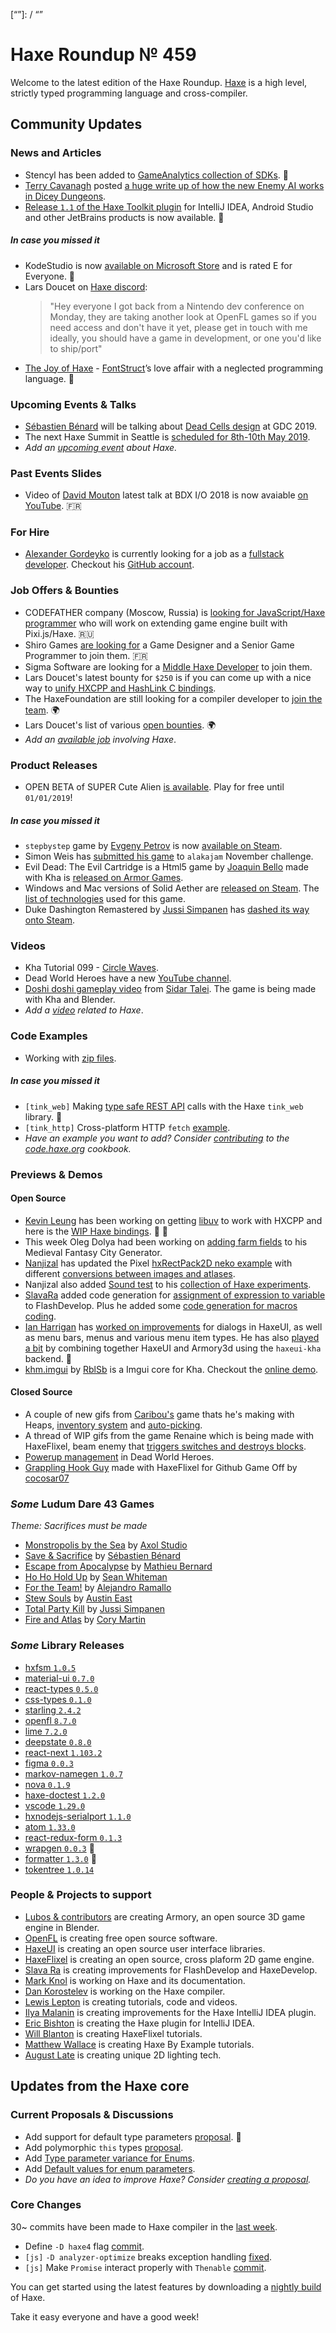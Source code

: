 [_template]: ../templates/roundup.html
[date]: / "2018-12-06 10:17:00"
[modified]: / "2018-12-06 10:49:00"
[published]: / "2018-12-06 12:00:00"
[description]: / "The latest news covering the Haxe community, featuring upcoming talks, the latest HaxeLib releases, game previews and lots more!"
[contributor]: https://twitter.com/teormech "Alexander Hohlov"
[“”]: / “”

# Haxe Roundup № 459

Welcome to the latest edition of the Haxe Roundup. [Haxe](http://haxe.org/?ref=haxe.io) is a high level, strictly typed programming language and cross-compiler.

## Community Updates

### News and Articles

- Stencyl has been added to [GameAnalytics collection of SDKs](https://gameanalytics.com/blog/stencyl-sdk.html). :star2:
- [Terry Cavanagh](https://twitter.com/terrycavanagh) posted [a huge write up of how the new Enemy AI works in Dicey Dungeons](http://distractionware.com/blog/2018/12/how-enemy-ai-works-in-dicey-dungeons/).
- [Release `1.1` of the Haxe Toolkit plugin](http://intellij-haxe.org/version-1-1-released) for IntelliJ IDEA, Android Studio and other JetBrains products is now available. :star2:

##### _In case you missed it_
- KodeStudio is now [available on Microsoft Store](https://twitter.com/robdangerous/status/1065895443710861312) and is rated E for Everyone. :clap:
- Lars Doucet on [Haxe discord](https://discordapp.com/channels/162395145352904705/162656395110514688/513095614813306901):  
  > "Hey everyone I got back from a Nintendo dev conference on Monday, they are taking another look at OpenFL games so if you need access and don't have it yet, please get in touch with me ideally, you should have a game in development, or one you'd like to ship/port"
- [The Joy of Haxe](https://medium.com/@fontstruct/the-joy-of-haxe-84f933f4b859) - [FontStruct](https://twitter.com/fontstruct)’s love affair with a neglected programming language. :star2:

### Upcoming Events & Talks

- [Sébastien Bénard](https://twitter.com/deepnightfr) will be talking about [Dead Cells design](https://schedule.gdconf.com/session/dead-cells-what-the-fn/864078?_mc=sm_x_gdcsfr_le_x_gdcsf_x_x-Twitter-Content) at GDC 2019.
- The next Haxe Summit in Seattle is [scheduled for 8th-10th May 2019](https://twitter.com/HaxeSummit/status/1033006480155439104).
- _Add an [upcoming event](https://github.com/skial/haxe.io/labels/events) about Haxe._

### Past Events Slides

- Video of [David Mouton](https://twitter.com/damoebius) latest talk at BDX I/O 2018 is now avaiable [on YouTube](https://www.youtube.com/watch?list=PLUJzERpatfsWJ6qlXnlCPC5g0nFQN7Z5N&v=VqtF54Ym4Lo). :fr:

### For Hire

- [Alexander Gordeyko](https://twitter.com/axgord) is currently looking for a job as a [fullstack developer](https://twitter.com/axgord/status/1070303774307172354). Checkout his [GitHub account](https://github.com/AxGord).

### Job Offers & Bounties

- CODEFATHER company (Moscow, Russia) is [looking for JavaScript/Haxe programmer](https://gamedev.ru/job/forum/?id=240304) who will work on extending game engine built with Pixi.js/Haxe. :ru:
- Shiro Games [are looking for](http://shirogames.com/en/jobs) a Game Designer and a Senior Game Programmer to join them. :fr:
- Sigma Software are looking for a [Middle Haxe Developer](https://sigma.software/about/sigma-career/vacancies/middle-haxe-developer) to join them.
- Lars Doucet's latest bounty for `$250` is if you can come up with a nice way to [unify HXCPP and HashLink C bindings](https://twitter.com/larsiusprime/status/1047543673901211649).
- The HaxeFoundation are still looking for a compiler developer to [join the team](https://haxe.org/blog/hf-is-recruiting/). :earth_africa:
- Lars Doucet's list of various [open bounties](https://github.com/larsiusprime/larsBounties/issues). :earth_africa:
- _Add an [available job](https://github.com/skial/haxe.io/labels/jobs) involving Haxe_.

### Product Releases

- OPEN BETA of SUPER Cute Alien [is available](https://twitter.com/SUPERCuteAlien/status/1070413949097644033). Play for free until `01/01/2019`!

##### _In case you missed it_

- `stepbystep` game by [Evgeny Petrov](https://twitter.com/fiddenmar/) is now [available on Steam](https://twitter.com/fiddenmar/status/1065637383012564993).
- Simon Weis has [submitted his game](https://twitter.com/Laguna_999/status/1066599591397732352) to `alakajam` November challenge.
- Evil Dead: The Evil Cartridge is a Html5 game by [Joaquin Bello](https://twitter.com/JoaquinBelloD) made with Kha is [released on Armor Games](https://twitter.com/JoaquinBelloD/status/1065344937858867205).
- Windows and Mac versions of Solid Aether are [released on Steam](https://twitter.com/falworks/status/1045910581989928962). The [list of technologies](https://www.fal-works.com/solid-aether-credits) used for this game.
- Duke Dashington Remastered by [Jussi Simpanen](https://twitter.com/AdventIslands) has [dashed its way onto Steam](https://twitter.com/Stencyl/status/1063946250461036544).

### Videos

- Kha Tutorial 099 - [Circle Waves](https://www.youtube.com/watch?v=_BBUuiCShJY).
- Dead World Heroes have a new [YouTube channel](https://www.youtube.com/channel/UCLqGldjZQVpiTYvA_NrXgcg).
- [Doshi doshi gameplay video](https://www.youtube.com/watch?v=E5Ojz4TKlZc) from [Sidar Talei](https://twitter.com/Hexvalues/status/1068228549654515712). The game is being made with Kha and Blender.
- _Add a [video](https://github.com/skial/haxe.io/labels/jobs) related to Haxe_.

### Code Examples

- Working with [zip files](https://code.haxe.org/category/other/haxe-zip.html).

##### _In case you missed it_

- `[tink_web]` Making [type safe REST API](https://twitter.com/kevinresol/status/1065538126767022080) calls with the Haxe `tink_web` library. :star2:
- `[tink_http]` Cross-platform HTTP `fetch` [example](https://twitter.com/kevinresol/status/1056847124619440128).
- _Have an example you want to add? Consider [contributing](https://github.com/HaxeFoundation/code-cookbook#contributing-articles) to the [code.haxe.org](https://code.haxe.org/) cookbook._

### Previews & Demos

#### Open Source

- [Kevin Leung](https://twitter.com/kevinresol/status/1068845440320208897) has been working on getting [libuv](https://github.com/libuv/libuv) to work with HXCPP and here is the [WIP Haxe bindings](https://github.com/kevinresol/hxuv). :star2: :clap:
- This week Oleg Dolya had been working on [adding farm fields](https://twitter.com/watawatabou/status/1068620170372030466) to his Medieval Fantasy City Generator.
- [Nanjizal](https://twitter.com/Nanjizal_net) has updated the Pixel [hxRectPack2D neko example](https://github.com/nanjizal/hxRectPack2D_pixel) with different [conversions between images and atlases](https://twitter.com/Nanjizal_net/status/1068766117919739906).
- Nanjizal also added [Sound test](https://nanjizal.github.io/Xperimental/scales/bin/index.html) to his [collection of Haxe experiments](https://github.com/nanjizal/Xperimental).
- [SlavaRa](https://twitter.com/Slava_Ra/) added code generation for [assignment of expression to variable](https://twitter.com/Slava_Ra/status/1068873725041352705) to FlashDevelop. Plus he added some [code generation for macros coding](https://twitter.com/Slava_Ra/status/1070253780372021248).
- [Ian Harrigan](https://twitter.com/IanHarrigan1982) has [worked on improvements](https://twitter.com/IanHarrigan1982/status/1069180014208458759) for dialogs in HaxeUI, as well as menu bars, menus and various menu item types. He has also [played a bit](https://twitter.com/IanHarrigan1982/status/1069602760977457155) by combining together HaxeUI and Armory3d using the `haxeui-kha` backend. :star2:
- [khm.imgui](https://github.com/RblSb/khm.imgui) by [RblSb](https://github.com/RblSb) is a Imgui core for Kha. Checkout the [online demo](https://rblsb.github.io/khm.imgui/build/html5/).

#### Closed Source

- A couple of new gifs from [Caribou's](https://twitter.com/caribouloche/) game thats he's making with Heaps, [inventory system](https://twitter.com/caribouloche/status/1068489853401219073) and [auto-picking](https://twitter.com/caribouloche/status/1068519200598020096).
- A thread of WIP gifs from the game Renaine which is being made with HaxeFlixel, beam enemy that [triggers switches and destroys blocks](https://twitter.com/squuuidly/status/1068519998501441536).
- [Powerup management](https://twitter.com/DeadWorldHeroes/status/1068616926417641472) in Dead World Heroes.
- [Grappling Hook Guy](https://cocosar07.itch.io/grappling-hook-guy) made with HaxeFlixel for Github Game Off by [cocosar07](https://twitter.com/cocosar07)

### _Some_ Ludum Dare 43 Games

_Theme: Sacrifices must be made_

- [Monstropolis by the Sea](https://ldjam.com/events/ludum-dare/43/monstropolis-by-the-sea) by [Axol Studio](https://twitter.com/AxolStudio)
- [Save & Sacrifice](https://ldjam.com/events/ludum-dare/43/$129126) by [Sébastien Bénard](https://twitter.com/deepnightfr)
- [Escape from Apocalypse](https://ldjam.com/events/ludum-dare/43/escape-from-apocalypse) by [Mathieu Bernard](https://twitter.com/NakatoDev)
- [Ho Ho Hold Up](https://ldjam.com/events/ludum-dare/43/ho-ho-hold-up) by [Sean Whiteman](https://twitter.com/_Sean_Whiteman_/)
- [For the Team!](https://ldjam.com/events/ludum-dare/43/for-the-team) by [Alejandro Ramallo](https://twitter.com/AlexRamallo)
- [Stew Souls](https://ldjam.com/events/ludum-dare/43/stew-souls) by [Austin East](https://twitter.com/austinweast)
- [Total Party Kill](https://ldjam.com/events/ludum-dare/43/total-party-kill) by [Jussi Simpanen](https://twitter.com/AdventIslands)
- [Fire and Atlas](https://ldjam.com/events/ludum-dare/43/fire-and-atlas) by [Cory Martin](https://twitter.com/CoryAlexMartin)

### _Some_ Library Releases

- [hxfsm `1.0.5`](https://lib.haxe.org/p/hxfsm)
- [material-ui `0.7.0`](https://lib.haxe.org/p/material-ui)
- [react-types `0.5.0`](https://lib.haxe.org/p/react-types)
- [css-types `0.1.0`](https://lib.haxe.org/p/css-types)
- [starling `2.4.2`](https://lib.haxe.org/p/starling)
- [openfl `8.7.0`](https://lib.haxe.org/p/openfl)
- [lime `7.2.0`](https://lib.haxe.org/p/lime)
- [deepstate `0.8.0`](https://lib.haxe.org/p/deepstate)
- [react-next `1.103.2`](https://lib.haxe.org/p/react-next)
- [figma `0.0.3`](https://lib.haxe.org/p/figma)
- [markov-namegen `1.0.7`](https://lib.haxe.org/p/markov-namegen)
- [nova `0.1.9`](https://lib.haxe.org/p/nova)
- [haxe-doctest `1.2.0`](https://lib.haxe.org/p/haxe-doctest)
- [vscode `1.29.0`](https://lib.haxe.org/p/vscode)
- [hxnodejs-serialport `1.1.0`](https://lib.haxe.org/p/hxnodejs-serialport)
- [atom `1.33.0`](https://lib.haxe.org/p/atom)
- [react-redux-form `0.1.3`](https://lib.haxe.org/p/react-redux-form)
- [wrapgen `0.0.3`](https://lib.haxe.org/p/react-redux-form) :star2:
- [formatter `1.3.0`](https://lib.haxe.org/p/formatter) :star2:
- [tokentree `1.0.14`](https://lib.haxe.org/p/tokentree)

### People & Projects to support

- [Lubos & contributors](https://armory3d.org/fund) are creating Armory, an open source 3D game engine in Blender.
- [OpenFL](https://www.patreon.com/openfl) is creating free open source software.
- [HaxeUI](https://www.patreon.com/haxeui) is creating an open source user interface libraries.
- [HaxeFlixel](https://www.patreon.com/haxeflixel) is creating an open source, cross plaform 2D game engine.
- [Slava Ra](https://www.patreon.com/slavara) is creating improvements for FlashDevelop and HaxeDevelop.
- [Mark Knol](https://www.patreon.com/markknol) is working on Haxe and its documentation.
- [Dan Korostelev](https://www.patreon.com/nadako) is working on the Haxe compiler.
- [Lewis Lepton](https://www.patreon.com/lewislepton) is creating tutorials, code and videos.
- [Ilya Malanin](https://www.patreon.com/mayakwd) is creating improvements for the Haxe IntelliJ IDEA plugin.
- [Eric Bishton](https://www.patreon.com/EricBishton) is creating the Haxe plugin for IntelliJ IDEA.
- [Will Blanton](https://www.patreon.com/x01010111) is creating HaxeFlixel tutorials.
- [Matthew Wallace](https://www.patreon.com/haxeexamples) is creating Haxe By Example tutorials.
- [August Late](http://www.patreon.com/augustlate) is creating unique 2D lighting tech.

## Updates from the Haxe core

### Current Proposals & Discussions

- Add support for default type parameters [proposal](https://github.com/HaxeFoundation/haxe-evolution/pull/50). :star2:
- Add polymorphic `this` types [proposal](https://github.com/HaxeFoundation/haxe-evolution/pull/36).
- Add [Type parameter variance for Enums](https://github.com/HaxeFoundation/haxe-evolution/pull/28).
- Add [Default values for enum parameters](https://github.com/HaxeFoundation/haxe-evolution/issues/27).
- _Do you have an idea to improve Haxe? Consider [creating a proposal]._

### Core Changes

30~ commits have been made to Haxe compiler in the [last week].

- Define `-D haxe4` flag [commit](https://github.com/HaxeFoundation/haxe/commit/5b970d09ae117a199e30a592e9f469f041f5ec31).
- `[js]` `-D analyzer-optimize` breaks exception handling [fixed](https://github.com/HaxeFoundation/haxe/issues/7653).
- `[js]` Make `Promise` interact properly with `Thenable` [commit](https://github.com/HaxeFoundation/haxe/commit/fa2526c7bb8d683d14a3ff6e912b0e671d53634c).

You can get started using the latest features by downloading a [nightly build] of Haxe.

Take it easy everyone and have a good week!

[nightly build]: http://build.haxe.org
[creating a proposal]: https://github.com/HaxeFoundation/haxe-evolution
[last week]: https://github.com/issues?utf8=%E2%9C%93&q=closed%3A2018-11-29..2018-12-06+org%3Ahaxefoundation+is%3Aclosed+
